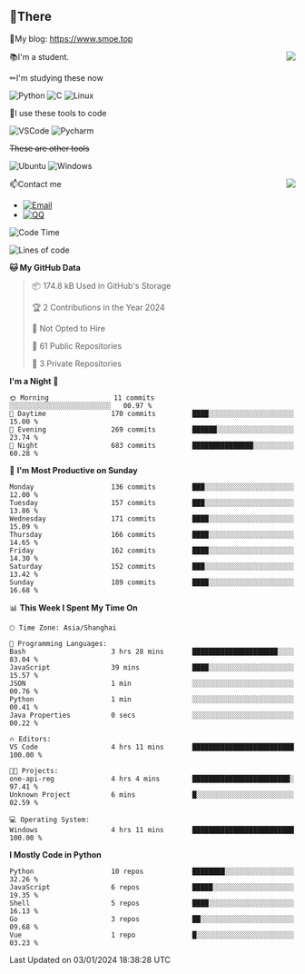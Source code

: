 
## 👏There

📰My blog: https://www.smoe.top

<img align="right" src="https://github-readme-stats.vercel.app/api/top-langs/?username=AkashiCoin"/>


📚I'm a student.

✏I'm studying these now

![Python](https://img.shields.io/badge/-Python-blue?style=flat-square&logo=Python&logoColor=fff)
![C](https://img.shields.io/badge/-C-585858?style=flat-square&logo=C&logoColor=fff)
![Linux](https://img.shields.io/badge/-Linux-black?style=flat-square&logo=Linux&logoColor=fff)

🔨I use these tools to code

![VSCode](https://img.shields.io/badge/-VSCode-blue?style=flat-square&logo=visualstudiocode&logoColor=fff)
![Pycharm](https://img.shields.io/badge/-Pycharm-green?style=flat-square&logo=pycharm&logoColor=fff)

 ~~These are other tools~~

![Ubuntu](https://img.shields.io/badge/-Ubuntu-orange?style=flat-square&logo=Ubuntu&logoColor=fff)
![Windows](https://img.shields.io/badge/-Windows-blue?style=flat-square&logo=Windows&logoColor=fff)

<img align="right" src="https://github-readme-stats.vercel.app/api?username=AkashiCoin" />


📫Contact me

* [![Email](https://img.shields.io/badge/Email-l1040186796@gmail.com-1?style=social&logoColor=fff)](mailto:l1040186796@gmail.com)
* [![QQ](https://img.shields.io/badge/QQ-1040186796-1?style=social&logoColor=fff)](tencent://AddContact/?fromId=45&fromSubId=1&subcmd=all&uin=1040186796&website=www.oicqzone.com)

<!--START_SECTION:waka-->
![Code Time](http://img.shields.io/badge/Code%20Time-1%2C101%20hrs%206%20mins-blue)

![Lines of code](https://img.shields.io/badge/From%20Hello%20World%20I%27ve%20Written-280.0%20thousand%20lines%20of%20code-blue)

**🐱 My GitHub Data** 

> 📦 174.8 kB Used in GitHub's Storage 
 > 
> 🏆 2 Contributions in the Year 2024
 > 
> 🚫 Not Opted to Hire
 > 
> 📜 61 Public Repositories 
 > 
> 🔑 3 Private Repositories 
 > 
**I'm a Night 🦉** 

```text
🌞 Morning                11 commits          ░░░░░░░░░░░░░░░░░░░░░░░░░   00.97 % 
🌆 Daytime                170 commits         ████░░░░░░░░░░░░░░░░░░░░░   15.00 % 
🌃 Evening                269 commits         ██████░░░░░░░░░░░░░░░░░░░   23.74 % 
🌙 Night                  683 commits         ███████████████░░░░░░░░░░   60.28 % 
```
📅 **I'm Most Productive on Sunday** 

```text
Monday                   136 commits         ███░░░░░░░░░░░░░░░░░░░░░░   12.00 % 
Tuesday                  157 commits         ███░░░░░░░░░░░░░░░░░░░░░░   13.86 % 
Wednesday                171 commits         ████░░░░░░░░░░░░░░░░░░░░░   15.09 % 
Thursday                 166 commits         ████░░░░░░░░░░░░░░░░░░░░░   14.65 % 
Friday                   162 commits         ████░░░░░░░░░░░░░░░░░░░░░   14.30 % 
Saturday                 152 commits         ███░░░░░░░░░░░░░░░░░░░░░░   13.42 % 
Sunday                   189 commits         ████░░░░░░░░░░░░░░░░░░░░░   16.68 % 
```


📊 **This Week I Spent My Time On** 

```text
🕑︎ Time Zone: Asia/Shanghai

💬 Programming Languages: 
Bash                     3 hrs 28 mins       █████████████████████░░░░   83.04 % 
JavaScript               39 mins             ████░░░░░░░░░░░░░░░░░░░░░   15.57 % 
JSON                     1 min               ░░░░░░░░░░░░░░░░░░░░░░░░░   00.76 % 
Python                   1 min               ░░░░░░░░░░░░░░░░░░░░░░░░░   00.41 % 
Java Properties          0 secs              ░░░░░░░░░░░░░░░░░░░░░░░░░   00.22 % 

🔥 Editors: 
VS Code                  4 hrs 11 mins       █████████████████████████   100.00 % 

🐱‍💻 Projects: 
one-api-reg              4 hrs 4 mins        ████████████████████████░   97.41 % 
Unknown Project          6 mins              █░░░░░░░░░░░░░░░░░░░░░░░░   02.59 % 

💻 Operating System: 
Windows                  4 hrs 11 mins       █████████████████████████   100.00 % 
```

**I Mostly Code in Python** 

```text
Python                   10 repos            ████████░░░░░░░░░░░░░░░░░   32.26 % 
JavaScript               6 repos             █████░░░░░░░░░░░░░░░░░░░░   19.35 % 
Shell                    5 repos             ████░░░░░░░░░░░░░░░░░░░░░   16.13 % 
Go                       3 repos             ██░░░░░░░░░░░░░░░░░░░░░░░   09.68 % 
Vue                      1 repo              █░░░░░░░░░░░░░░░░░░░░░░░░   03.23 % 
```




 Last Updated on 03/01/2024 18:38:28 UTC
<!--END_SECTION:waka-->

